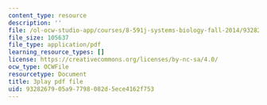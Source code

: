 ```yaml
---
content_type: resource
description: ''
file: /ol-ocw-studio-app/courses/8-591j-systems-biology-fall-2014/9328267905a97798082d5ece4162f753_a8Fbmj4nIxY.pdf
file_size: 105637
file_type: application/pdf
learning_resource_types: []
license: https://creativecommons.org/licenses/by-nc-sa/4.0/
ocw_type: OCWFile
resourcetype: Document
title: 3play pdf file
uid: 93282679-05a9-7798-082d-5ece4162f753
---
```

